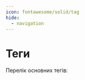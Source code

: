 ```yaml
---
icon: fontawesome/solid/tag
hide:
  - navigation
---
```

# Теги

Перелік основних тегів:



<!-- material/tags { exclude: [raw] } -->